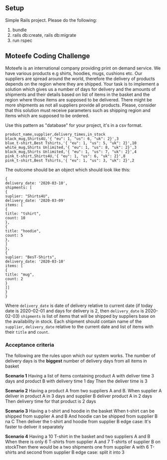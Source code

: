 ## Setup
Simple Rails project. Please do the following: 

1. bundle
2. rails db:create, rails db:migrate
3. run rspec

## Moteefe Coding Challenge
Moteefe is an international company providing print on demand service. We
have various products e.g
shirts, hoodies, mugs, cushions etc. Our suppliers are spread around the
world, therefore the delivery of
products depends on the region where they are shipped.
Your task is to implement a solution which gives us a number of days for
delivery and the amounts of shipments
and their details based on list of items in the basket and the region
where those items are supposed to be delivered.
There might be more shipments as not all suppliers provide all products.
Please, consider that this solution must receive parameters such as
shipping region and items which
are supposed to be ordered.

Use this pattern as "database" for your project, it's in a csv format.

````
product_name,supplier,delivery_times,in_stock
black_mug,Shirts4U,'{ "eu": 1, "us": 6, "uk": 2}',3
blue_t-shirt,Best Tshirts,'{ "eu": 1, "us": 5, "uk": 2}',10
white_mug,Shirts Unlimited,'{ "eu": 1, "us": 8, "uk": 2}',3
black_mug,Shirts Unlimited,'{ "eu": 1, "us": 7, "uk": 2}',4
pink_t-shirt,Shirts4U,'{ "eu": 1, "us": 6, "uk": 2}',8
pink_t-shirt,Best Tshirts,'{ "eu": 1, "us": 3, "uk": 2}',2
````


The outcome should be an object which should look like this:

````
{
delivery_date: '2020-03-10',
shipments: [
{
suplier: "Shirts4U",
delivery_date: '2020-03-09'
items: [
{
title: "tshirt",
count: 10
},
{
title: "hoodie",
count: 5
},
]
},
{
suplier: "BesT-Shirts",
delivery_date: '2020-03-10'
items: [
{
title: "mug",
count: 2
}
]]
}
}
````

Where
`delivery_date` is date of delivery relative to current date (if today
date is 2020-02-01 and days for delivery is 2, then `delivery_date` is
2020-02-03)
`shipments` is list of items that will be shipped by suppliers base on
the availability in stock. Each shipment should contain name of the
`supplier`,
`delivery_date` relative to the current date and list of items with their
`title` and `count`.

### Acceptance criteria
The following are the rules upon which our system works.
The number of delivery days is the **biggest** number of delivery days
from all items in basket

**Scenario 1**
Having a list of items containing product A with deliver time 3 days and
product B with delivery time 1 day
Then the deliver time is 3

**Scenario 2**
Having a product A from two suppliers A and B.
When supplier A deliver in product A in 3 days and supplier B deliver
product A in 2 days
Then delivery time for that product is 2 days

**Scenario 3**
Having a t-shirt and hoodie in the basket
When t-shirt can be shipped from supplier A and B
And hoodie can be shipped from supplier B na C
Then deliver the t-shirt and hoodie from supplier B
edge case: It's faster to deliver it separately

**Scenario 4**
Having a 10 T-shirt in the basket and two suppliers A and B
When there is only 6 T-shirts from supplier A and 7 T-shirts of supplier
B on stockThen there would be a two shipments one from supplier A with 6 T-shirts
and second from supplier B
edge case: split it into 3
